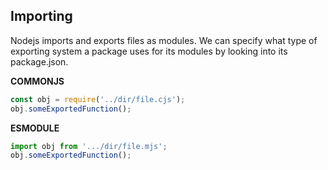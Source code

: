 ## Importing

Nodejs imports and exports files as modules. We can specify what type of exporting system a package uses for its modules by looking into its package.json.

**COMMONJS**
```JavaScript
const obj = require('../dir/file.cjs');
obj.someExportedFunction();
```

**ESMODULE**
```JavaScript
import obj from '.../dir/file.mjs';
obj.someExportedFunction();
```